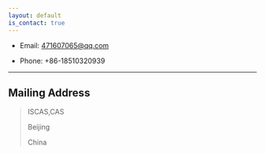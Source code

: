 ```yaml
---
layout: default
is_contact: true
---
```


* Email: 471607065@qq.com

* Phone: +86-18510320939

---

## Mailing Address

> ISCAS,CAS
> 
> Beijing
> 
> China


